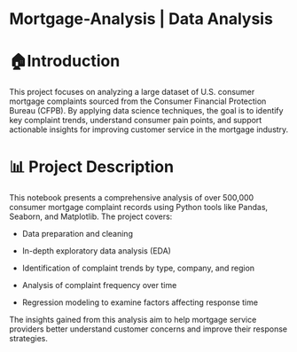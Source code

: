 # Mortgage-Analysis | Data Analysis

# 🏠Introduction
This project focuses on analyzing a large dataset of U.S. consumer mortgage complaints sourced from the Consumer Financial Protection Bureau (CFPB). By applying data science techniques, the goal is to identify key complaint trends, understand consumer pain points, and support actionable insights for improving customer service in the mortgage industry.

# 📊 Project Description
This notebook presents a comprehensive analysis of over 500,000 consumer mortgage complaint records using Python tools like Pandas, Seaborn, and Matplotlib. The project covers:

- Data preparation and cleaning

- In-depth exploratory data analysis (EDA)

- Identification of complaint trends by type, company, and region

- Analysis of complaint frequency over time

- Regression modeling to examine factors affecting response time

The insights gained from this analysis aim to help mortgage service providers better understand customer concerns and improve their response strategies.
